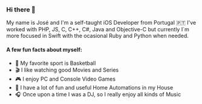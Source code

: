 ### Hi there 👋

My name is José and I'm a self-taught iOS Developer from Portugal 🇵🇹
I've worked with PHP, JS, C, C++, C#, Java and Objective-C but currently I´m more focused in Swift with the ocasional Ruby and Python when needed.

#### A few fun facts about myself:

- 🏀 My favorite sport is Basketball
- 🎬 I like watching good Movies and Series
- 🎮 I enjoy PC and Console Video Games
- 🤖 I have a lot of fun and useful Home Automations in my House
- 🎧 Once upon a time I was a DJ, so I really enjoy all kinds of Music
